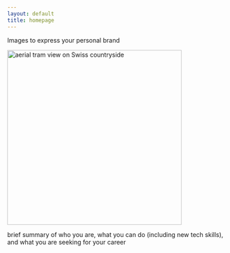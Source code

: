 ```yaml
---
layout: default
title: homepage
---
```


Images to express your personal brand

<img src="{{ '/assets/images/swiss.JPG' | relative_url }}" 
     alt="aerial tram view on Swiss countryside" 
     class="image"
     width="400" />



brief summary of who you are, what you can do (including new tech skills), and what you are seeking for your career

